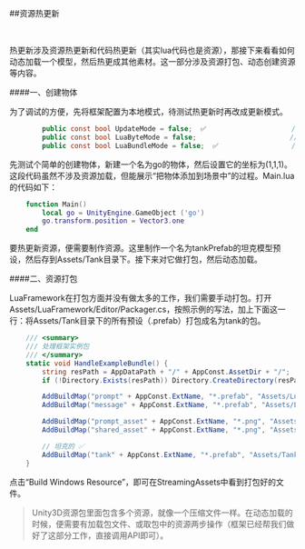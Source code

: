 ##资源热更新

&emsp;

热更新涉及资源热更新和代码热更新（其实lua代码也是资源），那接下来看看如何动态加载一个模型，然后热更成其他素材。这一部分涉及资源打包、动态创建资源等内容。

####一、创建物体

为了调试的方便，先将框架配置为本地模式，待测试热更新时再改成更新模式。

```csharp
        public const bool UpdateMode = false;  ✅                     //更新模式-默认关闭 
        public const bool LuaByteMode = false;                       //Lua字节码模式-默认关闭 
        public const bool LuaBundleMode = false;  ✅                  //Lua代码AssetBundle模式
```

先测试个简单的创建物体，新建一个名为go的物体，然后设置它的坐标为(1,1,1)。这段代码虽然不涉及资源加载，但能展示“把物体添加到场景中”的过程。Main.lua的代码如下：

```lua
    function Main()                                    
        local go = UnityEngine.GameObject ('go')
        go.transform.position = Vector3.one             
    end
```

要热更新资源，便需要制作资源。这里制作一个名为tankPrefab的坦克模型预设，然后存到Assets/Tank目录下。接下来对它做打包，然后动态加载。

####二、资源打包

LuaFramework在打包方面并没有做太多的工作，我们需要手动打包。打开Assets/LuaFramework/Editor/Packager.cs，按照示例的写法，加上下面这一行：将Assets/Tank目录下的所有预设（.prefab）打包成名为tank的包。

```csharp
    /// <summary>
    /// 处理框架实例包
    /// </summary>
    static void HandleExampleBundle() {
        string resPath = AppDataPath + "/" + AppConst.AssetDir + "/";
        if (!Directory.Exists(resPath)) Directory.CreateDirectory(resPath);

        AddBuildMap("prompt" + AppConst.ExtName, "*.prefab", "Assets/LuaFramework/Examples/Builds/Prompt");
        AddBuildMap("message" + AppConst.ExtName, "*.prefab", "Assets/LuaFramework/Examples/Builds/Message");

        AddBuildMap("prompt_asset" + AppConst.ExtName, "*.png", "Assets/LuaFramework/Examples/Textures/Prompt");
        AddBuildMap("shared_asset" + AppConst.ExtName, "*.png", "Assets/LuaFramework/Examples/Textures/Shared");

        // 坦克的 ✅
        AddBuildMap("tank" + AppConst.ExtName, "*.prefab", "Assets/Tank");
    }
```

点击“Build Windows Resource”，即可在StreamingAssets中看到打包好的文件。


>Unity3D资源包里面包含多个资源，就像一个压缩文件一样。在动态加载的时候，便需要有加载包文件、或取包中的资源两步操作（框架已经帮我们做好了这部分工作，直接调用API即可）。

